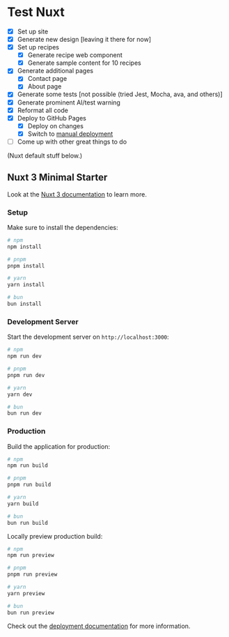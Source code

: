 # Test Nuxt

* [x] Set up site
* [x] Generate new design [leaving it there for now]
* [x] Set up recipes
  - [x] Generate recipe web component
  - [x] Generate sample content for 10 recipes
* [x] Generate additional pages
  - [x] Contact page
  - [x] About page
* [x] Generate some tests [not possible (tried Jest, Mocha, ava, and others)]
* [x] Generate prominent AI/test warning
* [x] Reformat all code
* [x] Deploy to GitHub Pages
  - [x] Deploy on changes
  - [x] Switch to [manual deployment](https://github.com/j9t/test-nuxt/actions/workflows/deploy.yml)
* [ ] Come up with other great things to do

(Nuxt default stuff below.)

## Nuxt 3 Minimal Starter

Look at the [Nuxt 3 documentation](https://nuxt.com/docs/getting-started/introduction) to learn more.

### Setup

Make sure to install the dependencies:

```bash
# npm
npm install

# pnpm
pnpm install

# yarn
yarn install

# bun
bun install
```

### Development Server

Start the development server on `http://localhost:3000`:

```bash
# npm
npm run dev

# pnpm
pnpm run dev

# yarn
yarn dev

# bun
bun run dev
```

### Production

Build the application for production:

```bash
# npm
npm run build

# pnpm
pnpm run build

# yarn
yarn build

# bun
bun run build
```

Locally preview production build:

```bash
# npm
npm run preview

# pnpm
pnpm run preview

# yarn
yarn preview

# bun
bun run preview
```

Check out the [deployment documentation](https://nuxt.com/docs/getting-started/deployment) for more information.
